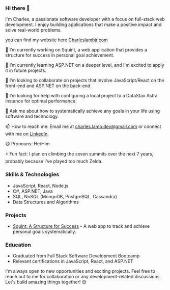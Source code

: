 ### Hi there 👋

I'm Charles, a passionate software developer with a focus on full-stack web development. I enjoy building applications that make a positive impact and solve real-world problems.


you can find my website here [Charleslambjr.com](https://www.charles.lamb.jr.com)

🔭 I’m currently working on Squint, a web application that provides a structure for success in personal goal achievement.

🌱 I’m currently learning ASP.NET on a deeper level, and I'm excited to apply it in future projects.

👯 I’m looking to collaborate on projects that involve JavaScript/React on the front-end and ASP.NET on the back-end.

🤔 I’m looking for help with configuring a local project to a DataStax Astra instance for optimal performance.

💬 Ask me about how to systematically achieve any goals in your life using software and technology.

📫 How to reach me: Email me at charles.lamb.dev@gmail.com or connect with me on [LinkedIn](https://www.linkedin.com/in/charles-lamb-jr).

😄 Pronouns: He/Him

⚡ Fun fact: I plan on climbing the seven summits over the next 7 years, probably because I've played too much Zelda.

### Skills & Technologies
- JavaScript, React, Node.js
- C#, ASP.NET, Java
- SQL, NoSQL (MongoDB, PostgreSQL, Cassandra)
- Data Structures and Algorithms

### Projects
- [Squint: A Structure for Success](https://github.com/cyberstizz/squint) - A web app to track and achieve personal goals systematically.

### Education
- Graduated from Full Stack Software Development Bootcamp
- Relevant certifications in JavaScript, React, and ASP.NET

I'm always open to new opportunities and exciting projects. Feel free to reach out to me for collaboration or any development-related discussions. Let's build amazing things together! 😊


